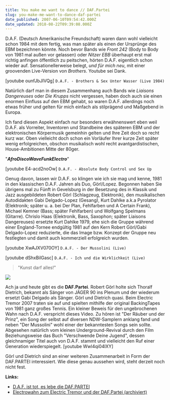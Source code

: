```yaml
---
title: You make me want to dance // DAF.Partei
slug: you-make-me-want-to-dance-daf-partei
date_published: 2007-06-10T09:54:42.000Z
date_updated: 2018-08-22T09:39:08.000Z
---
```


D.A.F. (Deutsch Amerikanische Freundschaft) waren dann wohl vielleicht schon 1984 mit dem fertig, was man später als einen der Ursprünge des EBM bezeichnen könnte. Noch bevor Bands wie *Front 242* (Body to Body von 1981 mal außen vor gelassen) oder *Nitzer EBB* überhaupt erst mal richtig anfingen öffentlich zu peitschen, hörten D.A.F. eigentlich schon wieder auf. Sensationellerweise belegt, *und für mich neu*, mit einer groovenden Live-Version von *Brothers*. Youtube sei Dank.

[youtube ounfJbJIVQg]
`D.A.F. - Brothers & Sex Unter Wasser (Live 1984)`

Natürlich darf man in diesem Zusammenhang auch Bands wie *Liaisons Dangereuses* oder *Die Krupps* nicht vergessen, haben doch auch sie einen enormen Einfluss auf den EBM gehabt, so waren D.A.F. allerdings noch etwas früher und gelten für mich einfach als stilprägend und Maßgebend in Europa.

Ich fand diesen Aspekt einfach nur besonders erwähnenswert eben weil D.A.F. als Vorreiter, Inventoren und Standbeine des späteren EBM und der elektronischen Körpermusik gemeinhin gelten und Ihre Zeit doch so recht kurz war. Oben vielleicht doch schon ein Vorläufer Ihrer kurze Zeit später wenig erfolgreichen, obschon musikalisch wohl recht avantgardistischen, House-Ambitionen Mitte der 80ger.

"***AfroDiscoWaveFunkElectro***"

[youtube E4-acd2noOw]
`D.A.F. - Absolute Body Control und Sex Up`

Genug davon, lassen wir D.A.F. so klingen wie ich sie mag und kenne, 1981 in den klassischen D.A.F. Jahren als Duo, Görl/Lopez. Begonnen haben Sie übrigens mal zu Fünft in Gevelsburg in der Besetzung des in Klassik und Jazz ausgebildeten Robert Görl (Schlagzeug, Elektronik), den musikalischen Autodidakten Gabi Delgado-Lopez (Gesang), Kurt Dahlke a.k.a Pyrolator (Elektronik; später u. a. bei Der Plan, Fehlfarben und A Certain Frank), Michael Kemner (Bass; später Fehlfarben) und Wolfgang Spelmans (Gitarre). Chrislo Haas (Elektronik, Bass, Saxophon; später Liaisons Dangereuses) ersetzte Kurt Dahlke 1979, ehe sich die Gruppe während einer England-Tornee endgültig 1981 auf den Kern Robert Görl/Gabi Delgado-Lopez reduzierte, die das Image bzw. Konzept der Gruppe neu festlegten und damit auch kommerziell erfolgreich wurden.

[youtube XwAJXV070OY]
`D.A.F. - Der Mussolini (Live)`

[youtube dShxBilGasc]
`D.A.F. - Ich und die Wirklichkeit (Live)`

> "Kunst darf alles!"

[![](//thafaker.de/wp-content/uploads/img105.imageshack.us/img105/5468/dafparteiqi3.jpg)](http://thafaker.de/wp-content/uploads/img105.imageshack.us/img105/5468/dafparteiqi3.jpg)

Ach ja und heute gibt es die **DAF.Partei**. Robert Görl holte sich Thoralf Dietrich, bekannt als Sänger von JÄGER 90 ins Plenum und der wiederum ersetzt Gabi Delgado als Sänger. Görl und Dietrich quasi. Beim Electric Tremor 2007 traten sie auf und spielten mithilfe der original BackingTapes von 1981 ganz großes Tennis. Ein kleiner Beweis für den ungebrochenen Wahn nach D.A.F. verspricht dieses Video. Zu hören ist "Der Räuber und der Prinz", ein Song der selbst auf diversen NDW-Samplern anklang fand und neben "Der Mussolini" wohl einer der bekanntesten Songs sein sollte. Abgesehen natürlich vom kleinen Underground-Revival durch den Film Beziehungsweise das Buch "Verschwende Deine Jugend", dessen gleichnamiger Titel auch von D.A.F. stammt und vielleicht den Ruf einer Generation wiederspiegelt.
[youtube Wwl4qi04lXY]

Görl und Dietrich sind an einer weiteren Zusammenarbeit in Form der DAF.PARTEI interessiert. Wie diese genau aussehen wird, steht derzeit noch nicht fest.

**Links:**

- [D.A.F. ist tot, es lebe die DAF.PARTEI](http://www.ultradarkradio.com/index.php/2007/02/26/daf-ist-tot-es-lebe-die-dafpartei/)
- [Electrowahn zum Electric Tremor und der DAF.Partei (archiviert)](http://web.archive.org/web/20210508102657/http://forum.electrowahn.de/thread.php?threadid=3712)
